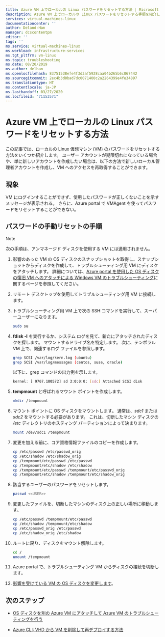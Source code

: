 ```yaml
---
title: Azure VM 上でローカルの Linux パスワードをリセットする方法 | Microsoft Docs
description: Azure VM 上でローカルの Linux パスワードをリセットする手順を紹介します
services: virtual-machines-linux
documentationcenter: ''
author: Deland-Han
manager: dcscontentpm
editor: ''
tags: ''
ms.service: virtual-machines-linux
ms.workload: infrastructure-services
ms.tgt_pltfrm: vm-linux
ms.topic: troubleshooting
ms.date: 08/20/2019
ms.author: delhan
ms.openlocfilehash: 83751538efe4f3d3af5928caa04b265b6c867442
ms.sourcegitcommit: 2ec4b3d0bad7dc0071400c2a2264399e4fe34897
ms.translationtype: HT
ms.contentlocale: ja-JP
ms.lasthandoff: 03/27/2020
ms.locfileid: "71153571"
---
```

# <a name="how-to-reset-local-linux-password-on-azure-vms"></a>Azure VM 上でローカルの Linux パスワードをリセットする方法

この記事では、ローカルの Linux 仮想マシン (VM) のパスワードをリセットする方法をいくつか紹介します。 ユーザー アカウントが期限切れになっている場合や、単に新しいアカウントを作成したい場合は、以下の方法で新しいローカル管理者アカウントを作成し、VM へのアクセスを再取得することができます。

## <a name="symptoms"></a>現象

VM にログインすることができず、使用したパスワードが正しくないことを示すメッセージが表示される。 さらに、Azure portal で VMAgent を使ってパスワードをリセットすることができない。

## <a name="manual-password-reset-procedure"></a>パスワードの手動リセットの手順

> [!NOTE]
> 次の手順は、アンマネージド ディスクを使用する VM には適用されません。

1. 影響のあった VM の OS ディスクのスナップショットを取得し、スナップショットからディスクを作成して、トラブルシューティング用 VM にディスクをアタッチします。 詳細については、[Azure portal を使用した OS ディスクの復旧 VM へのアタッチによる Windows VM のトラブルシューティング](troubleshoot-recovery-disks-portal-linux.md)に関するページを参照してください。

2. リモート デスクトップを使用してトラブルシューティング用 VM に接続します。

3.  トラブルシューティング用 VM 上で次の SSH コマンドを実行して、スーパーユーザーになります。

    ```bash
    sudo su
    ```

4.  **fdisk -l** を実行するか、システム ログを見て、新たにアタッチされたディスクを探します。 マウントするドライブ名を特定します。 次に、テンポラル VM 上で、関連するログ ファイルを参照します。

    ```bash
    grep SCSI /var/log/kern.log (ubuntu)
    grep SCSI /var/log/messages (centos, suse, oracle)
    ```

    以下に、grep コマンドの出力例を示します。

    ```bash
    kernel: [ 9707.100572] sd 3:0:0:0: [sdc] Attached SCSI disk
    ```

5.  **tempmount** と呼ばれるマウント ポイントを作成します。

    ```bash
    mkdir /tempmount
    ```

6.  マウント ポイントに OS ディスクをマウントします。 通常は、*sdc1* または *sdc2* をマウントする必要があります。 これは、切断したマシン ディスクの */etc* ディレクトリのホスティング パーティションによって決まります。

    ```bash
    mount /dev/sdc1 /tempmount
    ```

7.  変更を加える前に、コア資格情報ファイルのコピーを作成します。

    ```bash
    cp /etc/passwd /etc/passwd_orig    
    cp /etc/shadow /etc/shadow_orig    
    cp /tempmount/etc/passwd /etc/passwd
    cp /tempmount/etc/shadow /etc/shadow 
    cp /tempmount/etc/passwd /tempmount/etc/passwd_orig
    cp /tempmount/etc/shadow /tempmount/etc/shadow_orig
    ```

8.  該当するユーザーのパスワードをリセットします。

    ```bash
    passwd <<USER>> 
    ```

9.  変更したファイルを、切断したマシンのディスク上の正しい場所に移動します。

    ```bash
    cp /etc/passwd /tempmount/etc/passwd
    cp /etc/shadow /tempmount/etc/shadow
    cp /etc/passwd_orig /etc/passwd
    cp /etc/shadow_orig /etc/shadow
    ```

10. ルートに戻り、ディスクをマウント解除します。

    ```bash
    cd /
    umount /tempmount
    ```

11. Azure portal で、トラブルシューティング VM からディスクの接続を切断します。

12. [影響を受けている VM の OS ディスクを変更します](troubleshoot-recovery-disks-portal-linux.md#swap-the-os-disk-for-the-vm)。

## <a name="next-steps"></a>次のステップ

* [OS ディスクを別の Azure VM にアタッチして Azure VM のトラブルシューティングを行う](https://social.technet.microsoft.com/wiki/contents/articles/18710.troubleshoot-azure-vm-by-attaching-os-disk-to-another-azure-vm.aspx)

* [Azure CLI: VHD から VM を削除して再デプロイする方法](https://blogs.msdn.microsoft.com/linuxonazure/2016/07/21/azure-cli-how-to-delete-and-re-deploy-a-vm-from-vhd/)

